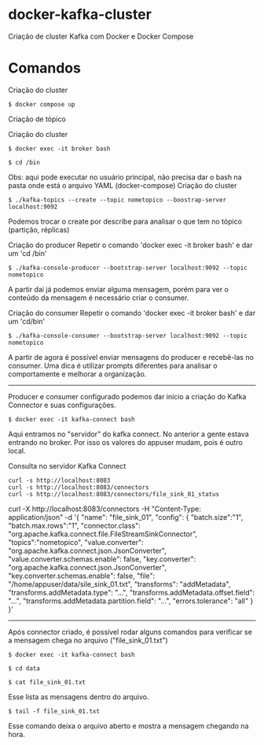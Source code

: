 # docker-kafka-cluster
Criação de cluster Kafka com Docker e Docker Compose

# Comandos

Criação do cluster 
```
$ docker compose up
```

Criação de tópico

Criação do cluster 
```
$ docker exec -it broker bash
```
```
$ cd /bin
```

Obs: aqui pode executar no usuário principal, não precisa dar o bash na pasta onde está o arquivo YAML (docker-compose)
Criação do cluster 
```
$ ./kafka-topics --create --topic nometopico --boostrap-server localhost:9092
```
Podemos trocar o create por describe para analisar o que tem no tópico (partição, réplicas)

Criação do producer
Repetir o comando 'docker exec -it broker bash' e dar um 'cd /bin'

```
$ ./kafka-console-producer --bootstrap-server localhost:9092 --topic nometopico
```
A partir daí já podemos enviar alguma mensagem, porém para ver o conteúdo da mensagem é necessário criar o consumer.

Criação do consumer
Repetir o comando 'docker exec -it broker bash' e dar um 'cd/bin'
```
$ ./kafka-console-consumer --bootstrap-server localhost:9092 --topic nometopico
```

A partir de agora é possível enviar mensagens do producer e recebê-las no consumer. Uma dica é utilizar prompts diferentes para analisar o comportamente e melhorar a organização. 

----------------
Producer e consumer configurado podemos dar início a criação do Kafka Connector e suas configurações.

```
$ docker exec -it kafka-connect bash
```
Aqui entramos no "servidor" do kafka connect. No anterior a gente estava entrando no broker. Por isso os valores do appuser mudam, pois é outro local. 

Consulta no servidor Kafka Connect

```
curl -s http://localhost:8083
curl -s http://localhost:8083/connectors
curl -s http://localhost:8083/connectors/file_sink_01_status
```

curl -X http://localhost:8083/connectors -H "Content-Type: application/json" -d '{
    "name": "file_sink_01",
    "config": {
        "batch.size":"1",
        "batch.max.rows":"1",
        "connector.class": "org.apache.kafka.connect.file.FileStreamSinkConnector",
        "topics":"nometopico",
        "value.converter": "org.apache.kafka.connect.json.JsonConverter",
        "value.converter.schemas.enable": false, 
        "key.converter": "org.apache.kafka.connect.json.JsonConverter",
        "key.converter.schemas.enable": false,
        "file": "/home/appuser/data/sile_sink_01.txt",
        "transforms": "addMetadata",
        "transforms.addMetadata.type": "...",
        "transforms.addMetadata.offset.field": "...",
        "transforms.addMetadata.partition.field": "...",
        "errors.tolerance": "all"
        }
   }'
   
-----

Após connector criado, é possível rodar alguns comandos para verificar se a mensagem chega no arquivo ("file_sink_01.txt")

```
$ docker exec -it kafka-connect bash
```

```
$ cd data
```

```
$ cat file_sink_01.txt
```
Esse lista as mensagens dentro do arquivo.
```
$ tail -f file_sink_01.txt
```
Esse comando deixa o arquivo aberto e mostra a mensagem chegando na hora.
